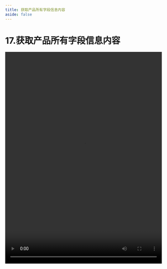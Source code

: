 ```yaml
---
title: 获取产品所有字段信息内容
aside: false
---
```


# 17.获取产品所有字段信息内容

<video autoplay src="http://qn.chinavanes.com/nodejs/module-13/17.获取产品所有字段信息内容.mp4" controls controlsList="nodownload" width="100%" height="680"/>

